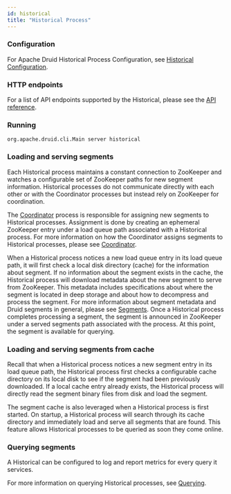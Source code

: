```yaml
---
id: historical
title: "Historical Process"
---
```


<!--
  ~ Licensed to the Apache Software Foundation (ASF) under one
  ~ or more contributor license agreements.  See the NOTICE file
  ~ distributed with this work for additional information
  ~ regarding copyright ownership.  The ASF licenses this file
  ~ to you under the Apache License, Version 2.0 (the
  ~ "License"); you may not use this file except in compliance
  ~ with the License.  You may obtain a copy of the License at
  ~
  ~   http://www.apache.org/licenses/LICENSE-2.0
  ~
  ~ Unless required by applicable law or agreed to in writing,
  ~ software distributed under the License is distributed on an
  ~ "AS IS" BASIS, WITHOUT WARRANTIES OR CONDITIONS OF ANY
  ~ KIND, either express or implied.  See the License for the
  ~ specific language governing permissions and limitations
  ~ under the License.
  -->


### Configuration

For Apache Druid Historical Process Configuration, see [Historical Configuration](../configuration/index.md#historical).

### HTTP endpoints

For a list of API endpoints supported by the Historical, please see the [API reference](../operations/api-reference.md#historical).

### Running

```
org.apache.druid.cli.Main server historical
```

### Loading and serving segments

Each Historical process maintains a constant connection to ZooKeeper and watches a configurable set of ZooKeeper paths for new segment information. Historical processes do not communicate directly with each other or with the Coordinator processes but instead rely on ZooKeeper for coordination.

The [Coordinator](../design/coordinator.md) process is responsible for assigning new segments to Historical processes. Assignment is done by creating an ephemeral ZooKeeper entry under a load queue path associated with a Historical process. For more information on how the Coordinator assigns segments to Historical processes, please see [Coordinator](../design/coordinator.md).

When a Historical process notices a new load queue entry in its load queue path, it will first check a local disk directory (cache) for the information about segment. If no information about the segment exists in the cache, the Historical process will download metadata about the new segment to serve from ZooKeeper. This metadata includes specifications about where the segment is located in deep storage and about how to decompress and process the segment. For more information about segment metadata and Druid segments in general, please see [Segments](../design/segments.md). Once a Historical process completes processing a segment, the segment is announced in ZooKeeper under a served segments path associated with the process. At this point, the segment is available for querying.

### Loading and serving segments from cache

Recall that when a Historical process notices a new segment entry in its load queue path, the Historical process first checks a configurable cache directory on its local disk to see if the segment had been previously downloaded. If a local cache entry already exists, the Historical process will directly read the segment binary files from disk and load the segment.

The segment cache is also leveraged when a Historical process is first started. On startup, a Historical process will search through its cache directory and immediately load and serve all segments that are found. This feature allows Historical processes to be queried as soon they come online.

### Querying segments

A Historical can be configured to log and report metrics for every query it services.

For more information on querying Historical processes, see [Querying](../querying/querying.md).